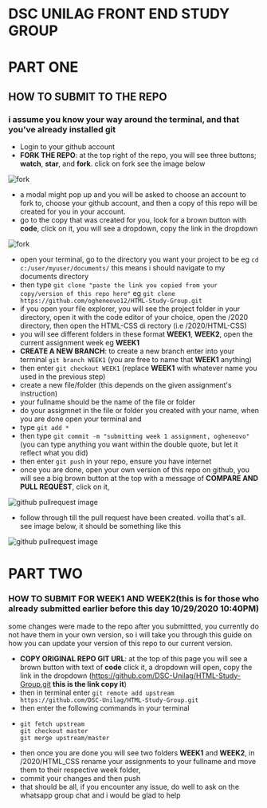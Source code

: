 # DSC UNILAG FRONT END STUDY GROUP
# PART ONE
## HOW TO SUBMIT TO THE REPO
### i assume you know your way around the terminal, and that you've already installed git
-  Login to your github account
 - **FORK THE REPO**: at the top right of the repo, you will see three buttons; **watch**, **star**, and **fork**. click on fork see the image below
 
 ![fork](https://i.ibb.co/9p4F7Ph/fork.jpg)
 
 - a modal might pop up and you will be asked to choose an account to fork to, choose your github account, and then a copy of this repo will be created for you in your account.
 - go to the copy that was created for you, look for a brown button with **code**, click on it, you will see a dropdown, copy the link in the dropdown
 
 ![fork](https://i.ibb.co/8DKHgC7/image.png)
 
 - open your terminal, go to the directory you want  your project to be eg `cd c:/user/myuser/documents/` this means i should navigate to my documents directory
 - then type 
   `git clone "paste the link you copied from your copy/version of this repo here"` eg 
   `git clone https://github.com/ogheneovo12/HTML-Study-Group.git`
 - if you open your file explorer, you will see the project folder in your directory, open it with the code editor of your choice, open the /2020 directory, then open the HTML-CSS di rectory (i.e /2020/HTML-CSS)
 - you will see different folders in these format **WEEK1**, **WEEK2**, open the current assignment week eg **WEEK1**
 - **CREATE A NEW BRANCH**: to create a new branch enter into your terminal `git branch WEEK1` (you are free to name that **WEEK1** anything)
 - then enter `git checkout WEEK1` (replace **WEEK1** with whatever name you used in the previous step)
 - create a new file/folder (this depends on the given assignment's instruction)
 - your fullname should be the name of the file or folder
 - do your assigmnet in the file or folder you created with your name, when you are done open your terminal and
 - type `git add *`
 - then type `git commit -m "submitting week 1 assignment, ogheneovo"` (you can type anything you want within the double quote, but let it reflect what you did)
 - then enter `git push` in your repo, ensure you have internet
 - once you are done, open your own version of this repo on github, you will see a big brown button at the top with a message of **COMPARE AND PULL REQUEST**, click on it, 
 
 ![github pullrequest image](https://i.ytimg.com/vi/rgbCcBNZcdQ/maxresdefault.jpg)
 
 - follow through till the pull request have been created. voilla that's all. see image below, it should be something like this
 
 
 ![github pullrequest image](https://s3.amazonaws.com/cdn.freshdesk.com/data/helpdesk/attachments/production/43040346998/original/Gw-I7-mlL6fioR5PPW_mHOx9KY67DDGQkA.png?1556061766)
 
 
 # PART TWO
### HOW TO SUBMIT FOR WEEK1 AND WEEK2(this is for those who already submitted earlier before this day 10/29/2020 10:40PM)
 some changes were made to the repo after you submittted, you currently do not have them in your own version,
 so i will take you through this guide on how you can update your version of this repo to our current version.
 

- **COPY ORIGINAL REPO GIT URL**: at the top of this page you will see a brown button with text of **code** click it, a dropdown will open, copy the link in the dropdown (https://github.com/DSC-Unilag/HTML-Study-Group.git **this is the link copy it**) 
- then in terminal enter `git remote add upstream https://github.com/DSC-Unilag/HTML-Study-Group.git`
- then enter the following commands in your terminal
- ```# Sync your fork
  git fetch upstream
  git checkout master
  git merge upstream/master 
  ```
- then once you are done you will see two folders **WEEK1** and **WEEK2**, in /2020/HTML_CSS rename your assignments to your fullname and move them to their respective week folder,
- commit your changes and then push
- that should be all, if you encounter any issue, do well to ask on the whatsapp group chat and i would be glad to help
